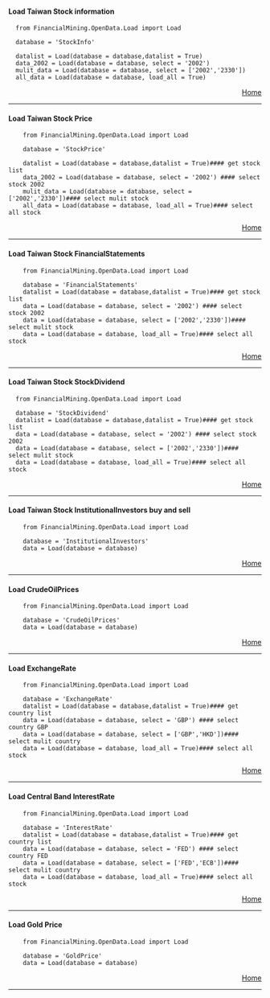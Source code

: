 
#### Load Taiwan Stock information
      from FinancialMining.OpenData.Load import Load

      database = 'StockInfo'

      datalist = Load(database = database,datalist = True)
      data_2002 = Load(database = database, select = '2002')
      mulit_data = Load(database = database, select = ['2002','2330'])
      all_data = Load(database = database, load_all = True)
        
<html>
<p align="right">
  <a href = 'https://github.com/f496328mm/FinancialMining/tree/master/OpenData#load-example'> Home </a></p>
</html>   
      
-----------------------------------------------------------------
#### Load Taiwan Stock Price
        from FinancialMining.OpenData.Load import Load

        database = 'StockPrice'

        datalist = Load(database = database,datalist = True)#### get stock list
        data_2002 = Load(database = database, select = '2002') #### select stock 2002
        mulit_data = Load(database = database, select = ['2002','2330'])#### select mulit stock
        all_data = Load(database = database, load_all = True)#### select all stock
        
<html>
<p align="right">
  <a href = 'https://github.com/f496328mm/FinancialMining/tree/master/OpenData#load-example'> Home </a></p>
</html>   

-----------------------------------------------------------------
#### Load Taiwan Stock FinancialStatements
        from FinancialMining.OpenData.Load import Load

        database = 'FinancialStatements'
        datalist = Load(database = database,datalist = True)#### get stock list
        data = Load(database = database, select = '2002') #### select stock 2002
        data = Load(database = database, select = ['2002','2330'])#### select mulit stock
        data = Load(database = database, load_all = True)#### select all stock
        
<html>
<p align="right">
  <a href = 'https://github.com/f496328mm/FinancialMining/tree/master/OpenData#load-example'> Home </a></p>
</html>   
      
-----------------------------------------------------------------
#### Load Taiwan Stock StockDividend

      from FinancialMining.OpenData.Load import Load

      database = 'StockDividend'
      datalist = Load(database = database,datalist = True)#### get stock list
      data = Load(database = database, select = '2002') #### select stock 2002
      data = Load(database = database, select = ['2002','2330'])#### select mulit stock
      data = Load(database = database, load_all = True)#### select all stock
        
<html>
<p align="right">
  <a href = 'https://github.com/f496328mm/FinancialMining/tree/master/OpenData#load-example'> Home </a></p>
</html>   
      
-----------------------------------------------------------------
#### Load Taiwan Stock InstitutionalInvestors buy and sell
        from FinancialMining.OpenData.Load import Load

        database = 'InstitutionalInvestors'
        data = Load(database = database) 
        
<html>
<p align="right">
  <a href = 'https://github.com/f496328mm/FinancialMining/tree/master/OpenData#load-example'> Home </a></p>
</html>   
              
-----------------------------------------------------------------
#### Load CrudeOilPrices
        from FinancialMining.OpenData.Load import Load

        database = 'CrudeOilPrices'
        data = Load(database = database)
        
<html>
<p align="right">
  <a href = 'https://github.com/f496328mm/FinancialMining/tree/master/OpenData#load-example'> Home </a></p>
</html>   
              
-----------------------------------------------------------------
#### Load ExchangeRate
        from FinancialMining.OpenData.Load import Load

        database = 'ExchangeRate'
        datalist = Load(database = database,datalist = True)#### get country list
        data = Load(database = database, select = 'GBP') #### select country GBP
        data = Load(database = database, select = ['GBP','HKD'])#### select mulit country
        data = Load(database = database, load_all = True)#### select all stock
        
<html>
<p align="right">
  <a href = 'https://github.com/f496328mm/FinancialMining/tree/master/OpenData#load-example'> Home </a></p>
</html>   
              
-----------------------------------------------------------------
#### Load Central Band InterestRate
        from FinancialMining.OpenData.Load import Load

        database = 'InterestRate'
        datalist = Load(database = database,datalist = True)#### get country list
        data = Load(database = database, select = 'FED') #### select country FED
        data = Load(database = database, select = ['FED','ECB'])#### select mulit country
        data = Load(database = database, load_all = True)#### select all stock
        
<html>
<p align="right">
  <a href = 'https://github.com/f496328mm/FinancialMining/tree/master/OpenData#load-example'> Home </a></p>
</html>   
              
-----------------------------------------------------------------
#### Load Gold Price
        from FinancialMining.OpenData.Load import Load

        database = 'GoldPrice'
        data = Load(database = database)
        
<html>
<p align="right">
  <a href = 'https://github.com/f496328mm/FinancialMining/tree/master/OpenData#load-example'> Home </a></p>
</html>   
              
-----------------------------------------------------------------

